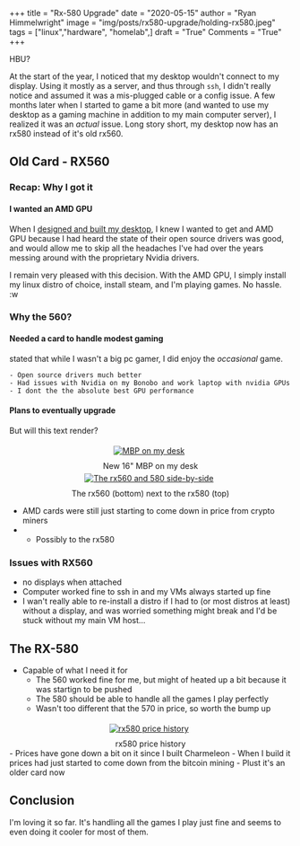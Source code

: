 +++
title  = "Rx-580 Upgrade"
date   = "2020-05-15"
author = "Ryan Himmelwright"
image  = "img/posts/rx580-upgrade/holding-rx580.jpeg"
tags   = ["linux","hardware", "homelab",]
draft  = "True"
Comments = "True"
+++

HBU?

At the start of the year, I noticed that my desktop wouldn't connect to my
display. Using it mostly as a server, and thus through `ssh`, I didn't really
notice and assumed it was a mis-plugged cable or a config issue. A few months
later when I started to game a bit more (and wanted to use my desktop as a
gaming machine in addition to my main computer server), I realized it was an
*actual* issue. Long story short, my desktop now has an rx580 instead of it's
old rx560.

<!--more-->

## Old Card - RX560
### Recap: Why I got it
#### I wanted an AMD GPU
When I [designed and built my desktop](/post/charmeleon-desktop-design/), I
knew I wanted to get and AMD GPU because I had heard the state of their open
source drivers was good, and would allow me to skip all the headaches I've had
over the years messing around with the proprietary Nvidia drivers.

I remain very pleased with this decision. With the AMD GPU, I simply install my
linux distro of choice, install steam, and I'm playing games. No hassle. :w

### Why the 560?
#### Needed a card to handle modest gaming
stated that while I wasn't a big pc gamer, I did enjoy the *occasional* game.


	- Open source drivers much better
	- Had issues with Nvidia on my Bonobo and work laptop with nvidia GPUs
	- I dont the the absolute best GPU performance

#### Plans to eventually upgrade

But will this text render?

<center>
<a href="/img/posts/new-2019-16inch-mbp/mbp-desk-website.jpeg">
<img alt="MBP on my desk" src="/img/posts/new-2019-16inch-mbp/mbp-desk-website.jpeg" style="max-width: 100%; padding: 5px 15px 10px 10px"/></a>
<div class="caption">New 16" MBP on my desk</div>
</center>

<center>
<a href="/img/post/rx580-upgrade/side-by-side-photo.jpeg">
<img alt="The rx560 and 580 side-by-side" src="/img/post/rx580-upgrade/side-by-side-photo.jpeg" style="max-width: 100%; padding: 5px 15px 10px 10px"/></a>
<div class="caption">The rx560 (bottom) next to the rx580 (top)</div>
</center>

- AMD cards were still just starting to come down in price from crypto miners
-
	- Possibly to the rx580

### Issues with RX560
- no displays when attached
- Computer worked fine to ssh in and my VMs always started up fine
- I wan't really able to re-install a distro if I had to (or most distros at least) without a display, and was worried something might break and I'd be stuck without my main VM host...

## The RX-580
- Capable of what I need it for
	- The 560 worked fine for me, but might of heated up a bit because it was startign to be pushed
	- The 580 should be able to handle all the games I play perfectly
    - Wasn't too different that the 570 in price, so worth the bump up

<center>
<a href="/img/posts/rx580-upgrade/rx580-price-history.png">
<img alt="rx580 price history" src="/img/posts/rx580-upgrade/rx580-price-history.png" style="max-width: 100%; padding: 5px 15px 10px 10px"/></a>
<div class="caption">rx580 price history</div>
</center>
- Prices have gone down a bit on it since I built Charmeleon
	- When I build it prices had just started to come down from the bitcoin mining
	- Plust it's an older card now


## Conclusion

I'm loving it so far. It's handling all the games I play just fine and seems to
even doing it cooler for most of them.


